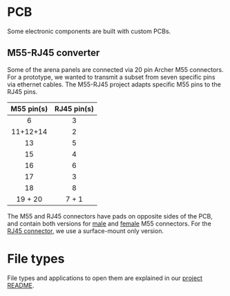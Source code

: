 # PCB

Some electronic components are built with custom PCBs. 


## M55-RJ45 converter

Some of the arena panels are connected via 20 pin Archer M55 connectors. For a prototype, we wanted to transmit a subset from seven specific pins via ethernet cables. The M55-RJ45 project adapts specific M55 pins to the RJ45 pins.

| M55 pin(s) | RJ45 pin(s) |
| :---:      | :---:       |
| 6          | 3           |
| 11+12+14   | 2           |
| 13         | 5           |
| 15         | 4           |
| 16         | 6           |
| 17         | 3           |
| 18         | 8           |
| 19 + 20    | 7 + 1       |

The M55 and RJ45 connectors have pads on opposite sides of the PCB, and contain both versions for [male](https://www.digikey.com/short/zjdjrj) and [female](https://www.digikey.com/short/zjdjr1) M55 connectors. For the [RJ45 connector](https://www.digikey.com/short/zjdjf8), we use a surface-mount only version.


# File types

File types and applications to open them are explained in our [project README](../README.md).
